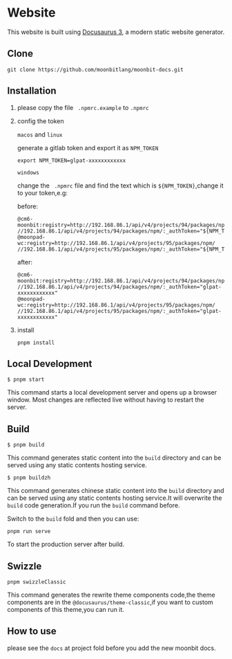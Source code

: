 # Website

This website is built using [Docusaurus 3](https://docusaurus.io/), a modern static website generator.

## Clone

```
git clone https://github.com/moonbitlang/moonbit-docs.git
```

## Installation

1. please copy the file ` .npmrc.example` to `.npmrc`

1. config the token

   `macos` and `linux`

   generate a gitlab token and export it as `NPM_TOKEN`

   ```
   export NPM_TOKEN=glpat-xxxxxxxxxxxx
   ```

   `windows`

   change the ` .npmrc` file and find the text which is `${NPM_TOKEN}`,change it to your token,e.g:

   before:

   ```
   @cm6-moonbit:registry=http://192.168.86.1/api/v4/projects/94/packages/npm/
   //192.168.86.1/api/v4/projects/94/packages/npm/:_authToken="${NPM_TOKEN}"
   @moonpad-wc:registry=http://192.168.86.1/api/v4/projects/95/packages/npm/
   //192.168.86.1/api/v4/projects/95/packages/npm/:_authToken="${NPM_TOKEN}"
   ```

   after:

   ```
   @cm6-moonbit:registry=http://192.168.86.1/api/v4/projects/94/packages/npm/
   //192.168.86.1/api/v4/projects/94/packages/npm/:_authToken="glpat-xxxxxxxxxxxx"
   @moonpad-wc:registry=http://192.168.86.1/api/v4/projects/95/packages/npm/
   //192.168.86.1/api/v4/projects/95/packages/npm/:_authToken="glpat-xxxxxxxxxxxx"
   ```

1. install

   ```
   pnpm install
   ```

## Local Development

```
$ pnpm start
```

This command starts a local development server and opens up a browser window. Most changes are reflected live without having to restart the server.

## Build

```
$ pnpm build
```

This command generates static content into the `build` directory and can be served using any static contents hosting service.

```
$ pnpm buildzh
```

This command generates chinese static content into the `build` directory and can be served using any static contents hosting service.It will overwrite the `build` code generation.If you run the `build` command before.

Switch to the `build` fold and then you can use:

```shell
pnpm run serve
```

To start the production server after build.

## Swizzle

```shell
pnpm swizzleClassic
```

This command generates the rewrite theme components code,the theme components are in the `@docusaurus/theme-classic`,if you want to custom components of this theme,you can run it.

## How to use

please see the `docs` at project fold before you add the new moonbit docs.
